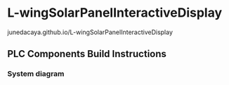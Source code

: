 # L-wingSolarPanelInteractiveDisplay
junedacaya.github.io/L-wingSolarPanelInteractiveDisplay

## PLC Components Build Instructions

### System diagram
